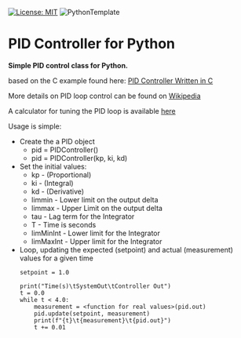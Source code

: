 [![License: MIT](https://img.shields.io/badge/License-MIT-yellow.svg)](https://opensource.org/licenses/MIT)
![PythonTemplate](https://github.com/adegenaar/PythonTemplate/workflows/PythonTemplate/badge.svg)

# PID Controller for Python
**Simple PID control class for Python.**

based on the C example found here: [PID Controller Written in C](https://github.com/pms67/PID)

More details on PID loop control can be found on [Wikipedia](https://en.wikipedia.org/wiki/PID_controller)

A calculator for tuning the PID loop is available [here](https://pidtuner.com/#/)

Usage is simple:
* Create the a PID object
    * pid = PIDController() 
    * pid = PIDController(kp, ki, kd)
* Set the initial values:
    * kp - (Proportional)
    * ki - (Integral)
    * kd - (Derivative)
    * limmin - Lower limit on the output delta 
    * limmax - Upper Limit on the output delta
    * tau - Lag term for the Integrator
    * T - Time is seconds
    * limMinInt - Lower limit for the Integrator
    * limMaxInt - Upper limit for the Integrator
* Loop, updating the expected (setpoint) and actual (measurement) values for a given time
    ```
    setpoint = 1.0

    print("Time(s)\tSystemOut\tController Out")
    t = 0.0
    while t < 4.0:
        measurement = <function for real values>(pid.out)
        pid.update(setpoint, measurement)
        print(f"{t}\t{measurement}\t{pid.out}")
        t += 0.01
    ```

    